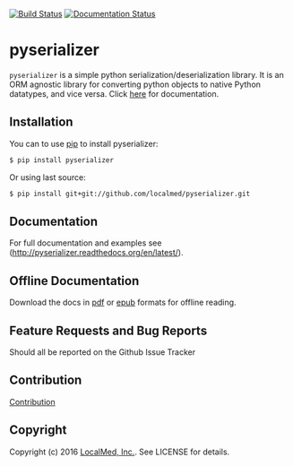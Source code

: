 [![Build Status](https://travis-ci.org/localmed/pyserializer.svg?branch=development)](https://travis-ci.org/localmed/pyserializer) [![Documentation Status](https://readthedocs.org/projects/pyserializer/badge/?version=latest)](http://pyserializer.readthedocs.org/en/latest/?badge=latest)


pyserializer
============

`pyserializer` is a simple python serialization/deserialization library. It is an ORM agnostic library for converting python objects to native Python datatypes, and vice versa. Click [here](http://pyserializer.readthedocs.org/en/latest/) for documentation.

Installation
------------

You can to use [pip](https://pypi.python.org/pypi/pip) to install pyserializer:
``` bash
$ pip install pyserializer
```
Or using last source:
``` bash
$ pip install git+git://github.com/localmed/pyserializer.git
```

Documentation
-------------
For full documentation and examples see (http://pyserializer.readthedocs.org/en/latest/).

Offline Documentation
---------------------

Download the docs in [pdf](https://media.readthedocs.org/pdf/pyserializer/latest/pyserializer.pdf)
or [epub](https://readthedocs.org/projects/pyserializer/downloads/epub/latest/)
formats for offline reading.

Feature Requests and Bug Reports
--------------------------------

Should all be reported on the Github Issue Tracker


Contribution
------------

[Contribution](CONTRIBUTING.md)


Copyright
---------

Copyright (c) 2016 [LocalMed, Inc.](http://www.localmed.com/). See LICENSE for details.
